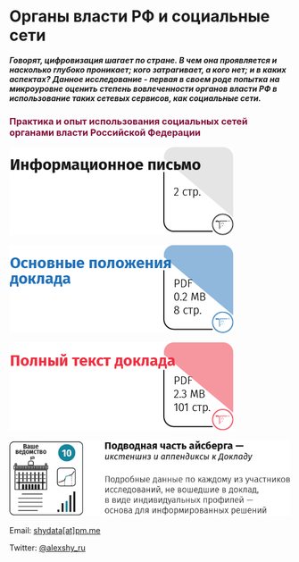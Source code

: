 # Органы власти РФ и социальные сети

__*Говорят, цифровизация шагает по стране. В чем она проявляется и насколько глубоко проникает; кого затрагивает, а кого нет; и в каких аспектах?
Данное исследование - первая в своем роде попытка на микроуровне оценить степень вовлеченности органов власти РФ в использование таких сетевых сервисов, как социальные сети.*__

<h3 style="color:#84103B;">Практика и опыт использования социальных сетей органами власти Российской Федерации</h3>

<a href="https://github.com/shydata/govnets/blob/main/press-release.md"><img src="https://github.com/shydata/govnets/blob/main/_pr-rel.png" alt="Информационное письмо, 11.11.2020"></a>

<a href="https://github.com/shydata/govnets/blob/main/govnetsreport-2020-alexshy-EXECUTIVESUMMARY.pdf"><img src="https://github.com/shydata/govnets/blob/main/_exec-summ.png" alt="Основные положения доклада"></a>

<a href="https://github.com/shydata/govnets/blob/main/govnetsreport-2020-alexshy-FULLREPORT.pdf"><img src="https://github.com/shydata/govnets/blob/main/_full-rep.png" alt="Полный текст доклада"></a>

<a href="mailto:shydata@pm.me"><img src="https://github.com/shydata/govnets/blob/main/_extensions.png" alt="Индивидуальные профили участников исследования"></a>

Email: [shydata[at]pm.me](mailto:shydata@pm.me)

Twitter: [@alexshy_ru](https://twitter.com/alexshy_ru)

